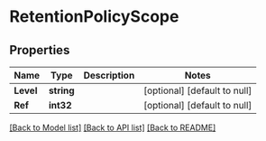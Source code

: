 # RetentionPolicyScope

## Properties
Name | Type | Description | Notes
------------ | ------------- | ------------- | -------------
**Level** | **string** |  | [optional] [default to null]
**Ref** | **int32** |  | [optional] [default to null]

[[Back to Model list]](../README.md#documentation-for-models) [[Back to API list]](../README.md#documentation-for-api-endpoints) [[Back to README]](../README.md)


